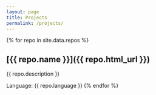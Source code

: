```yaml
---
layout: page
title: Projects
permalink: /projects/
---
```


{% for repo in site.data.repos %}
## [{{ repo.name }}]({{ repo.html_url }})

{{ repo.description }}

Language: {{ repo.language }}
{% endfor %}
